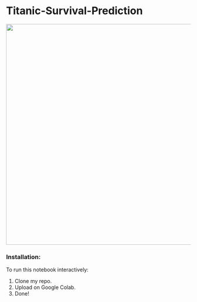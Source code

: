 # Titanic-Survival-Prediction

<p align="center">
<img src="https://static01.nyt.com/images/2018/10/24/travel/24xp-titanic-tear/24xp-titanic-tear-superJumbo.jpg?quality=75&auto=webp" width="600">
</p>

### Installation:

To run this notebook interactively:
1. Clone my repo.
2. Upload on Google Colab.
3. Done!
